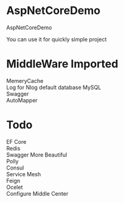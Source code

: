 # AspNetCoreDemo
AspNetCoreDemo
 
You can use it for quickly simple project

# MiddleWare Imported
MemeryCache    
Log   for Nlog default database MySQL     
Swagger     
AutoMapper

# Todo
EF Core  
Redis   
Swagger More Beautiful    
Polly          
Consul    
Service Mesh    
Feign    
Ocelet    
Configure Middle Center
